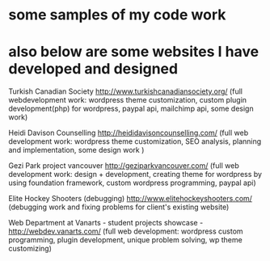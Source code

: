 # some samples of my code work 
# also below are some websites I have developed and designed

Turkish Canadian Society  http://www.turkishcanadiansociety.org/    (full webdevelopment work: wordpress theme customization, custom plugin development(php) for wordpress, paypal api, mailchimp api, some design work)

Heidi Davison Counselling  http://heididavisoncounselling.com/   (full web development work: wordpress theme customization, SEO analysis, planning and implementation, some design work )

Gezi Park project vancouver  http://geziparkvancouver.com/  (full web development work: design + development, creating theme for wordpress by using foundation framework, custom wordpress programming, paypal api)

Elite Hockey Shooters (debugging)   http://www.elitehockeyshooters.com/  (debugging work and fixing problems for client's existing website)

Web Department at Vanarts - student projects showcase - http://webdev.vanarts.com/   (full web development: wordpress custom programming, plugin development, unique problem solving, wp theme customizing)
